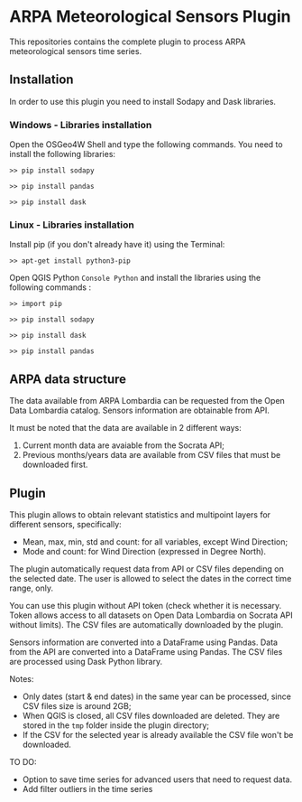 # ARPA Meteorological Sensors Plugin

This repositories contains the complete plugin to process ARPA meteorological sensors time series. 

## Installation
In order to use this plugin you need to install Sodapy and Dask libraries.

### Windows - Libraries installation
Open the OSGeo4W Shell and type the following commands.
You need to install the following libraries:

```
>> pip install sodapy
```
```
>> pip install pandas
```

```
>> pip install dask
```

### Linux - Libraries installation
Install pip (if you don't already have it) using the Terminal:
```
>> apt-get install python3-pip
```

Open QGIS Python `Console Python` and install the libraries using the following commands :

```
>> import pip 
```
```
>> pip install sodapy
```
```
>> pip install dask
```
```
>> pip install pandas
```

## ARPA data structure
The data available from ARPA Lombardia can be requested from the Open Data Lombardia catalog.
Sensors information are obtainable from API.

It must be noted that the data are available in 2 different ways:
1) Current month data are avaiable from the Socrata API;
2) Previous months/years data are available from CSV files that must be downloaded first.



## Plugin
This plugin allows to obtain relevant statistics and multipoint layers for different sensors, specifically:
- Mean, max, min, std and count: for all variables, except Wind Direction;
- Mode and count: for Wind Direction (expressed in Degree North).

The plugin automatically request data from API or CSV files depending on the selected date.
The user is allowed to select the dates in the correct time range, only.

You can use this plugin without API token (check whether it is necessary. Token allows access to all datasets on Open Data Lombardia on Socrata API without limits).
The CSV files are automatically downloaded by the plugin.

Sensors information are converted into a DataFrame using Pandas.
Data from the API are converted into a DataFrame using Pandas.
The CSV files are processed using Dask Python library.

Notes:
- Only dates (start & end dates) in the same year can be processed, since CSV files size is around 2GB;
- When QGIS is closed, all CSV files downloaded are deleted. They are stored in the `tmp` folder inside the plugin directory;
- If the CSV for the selected year is already available the CSV file won't be downloaded.

TO DO: 
- Option to save time series for advanced users that need to request data.
- Add filter outliers in the time series

